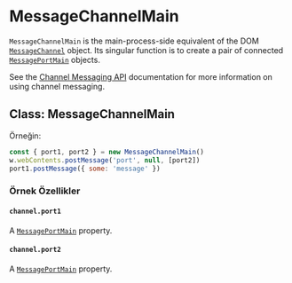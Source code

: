 # MessageChannelMain

`MessageChannelMain` is the main-process-side equivalent of the DOM [`MessageChannel`][] object. Its singular function is to create a pair of connected [`MessagePortMain`](message-port-main.md) objects.

See the [Channel Messaging API][] documentation for more information on using channel messaging.

## Class: MessageChannelMain

Örneğin:
```js
const { port1, port2 } = new MessageChannelMain()
w.webContents.postMessage('port', null, [port2])
port1.postMessage({ some: 'message' })
```

### Örnek Özellikler

#### `channel.port1`

A [`MessagePortMain`](message-port-main.md) property.

#### `channel.port2`

A [`MessagePortMain`](message-port-main.md) property.

[`MessageChannel`]: https://developer.mozilla.org/en-US/docs/Web/API/MessageChannel
[Channel Messaging API]: https://developer.mozilla.org/en-US/docs/Web/API/Channel_Messaging_API
